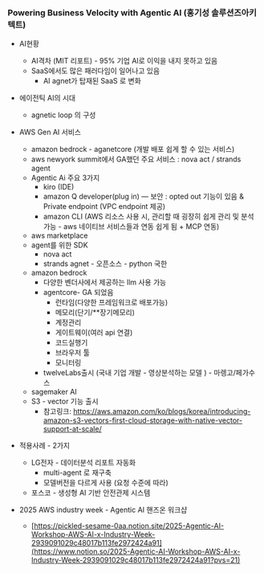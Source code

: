 ### Powering Business Velocity with Agentic AI (홍기성 솔루션즈아키텍트)

- AI현황
    - AI격차 (MIT 리포트)  - 95%  기업 AI로 이익을 내지 못하고 있음
    - SaaS에서도 많은 패러다임이 일어나고 있음
        - AI agnet가 탑재된 SaaS 로 변화
- 에이전틱 AI의 시대
    - agnetic loop 의 구성
- AWS Gen AI 서비스
    - amazon bedrock - aganetcore (개발 배포 쉽게 할 수 있는 서비스)
    - aws newyork summit에서 GA했던 주요 서비스 :  nova act / strands agent
    - Agentic Ai 주요 3가지
        - kiro (IDE)
        - amazon Q developer(plug in) — 보안 : opted out 기능이 있음 & Private endpoint (VPC endpoint 제공)
        - amazon CLI (AWS 리소스 사용 시, 관리할 때 굉장히 쉽게 관리 및 분석 가능 - aws 네이티브 서비스들과 연동 쉽게 됨 + MCP 연동)
    - aws marketplace
    - agent를 위한 SDK
        - nova act
        - strands agnet - 오픈소스 - python 국한
    - amazon bedrock
        - 다양한 벤더사에서 제공하는 llm 사용 가능
        - agentcore- GA 되었음
            - 런타임(다양한 프레임워크로 배포가능)
            - 메모리(단기/**장기메모리)
            - 계정관리
            - 게이트웨이(여러 api 연결)
            - 코드실행기
            - 브라우저 툴
            - 모니터링
        - twelveLabs출시 (국내 기업 개발 - 영상분석하는 모델 )  - 마렝고/페가수스
    - sagemaker AI
    - S3 - vector 기능 출시
       - 참고링크: https://aws.amazon.com/ko/blogs/korea/introducing-amazon-s3-vectors-first-cloud-storage-with-native-vector-support-at-scale/

- 적용사례  - 2가지
    - LG전자 - 데이터분석 리포트 자동화
        - multi-agent 로 재구축
        - 모델버전을 다르게 사용 (요청 수준에 따라)
    - 포스코 - 생성형 AI 기반 안전관제 시스템

- 2025 AWS industry week - Agentic AI 핸즈온 워크샵
    - [https://pickled-sesame-0aa.notion.site/2025-Agentic-AI-Workshop-AWS-AI-x-Industry-Week-2939091029c48017b113fe2972424a91](https://www.notion.so/2025-Agentic-AI-Workshop-AWS-AI-x-Industry-Week-2939091029c48017b113fe2972424a91?pvs=21)
 
  
